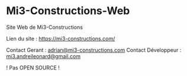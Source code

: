 # Mi3-Constructions-Web

Site Web de Mi3-Constructions

Lien du site : https://mi3-constructions.com/

Contact Gerant : adrian@mi3-constructions.com
Contact Développeur : mi3.andreileonard@gmail.com

! Pas OPEN SOURCE !
